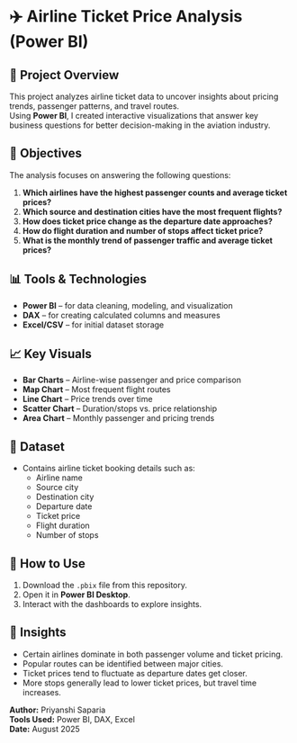 # ✈️ Airline Ticket Price Analysis (Power BI)

## 📌 Project Overview
This project analyzes airline ticket data to uncover insights about pricing trends, passenger patterns, and travel routes.  
Using **Power BI**, I created interactive visualizations that answer key business questions for better decision-making in the aviation industry.

## 🎯 Objectives
The analysis focuses on answering the following questions:
1. **Which airlines have the highest passenger counts and average ticket prices?**  
2. **Which source and destination cities have the most frequent flights?**  
3. **How does ticket price change as the departure date approaches?**  
4. **How do flight duration and number of stops affect ticket price?**  
5. **What is the monthly trend of passenger traffic and average ticket prices?**

## 📊 Tools & Technologies
- **Power BI** – for data cleaning, modeling, and visualization
- **DAX** – for creating calculated columns and measures
- **Excel/CSV** – for initial dataset storage

## 📈 Key Visuals
- **Bar Charts** – Airline-wise passenger and price comparison
- **Map Chart** – Most frequent flight routes
- **Line Chart** – Price trends over time
- **Scatter Chart** – Duration/stops vs. price relationship
- **Area Chart** – Monthly passenger and pricing trends

## 📂 Dataset
- Contains airline ticket booking details such as:
  - Airline name  
  - Source city  
  - Destination city  
  - Departure date  
  - Ticket price  
  - Flight duration  
  - Number of stops

## 🚀 How to Use
1. Download the `.pbix` file from this repository.
2. Open it in **Power BI Desktop**.
3. Interact with the dashboards to explore insights.

## 📌 Insights
- Certain airlines dominate in both passenger volume and ticket pricing.
- Popular routes can be identified between major cities.
- Ticket prices tend to fluctuate as departure dates get closer.
- More stops generally lead to lower ticket prices, but travel time increases.


**Author:** Priyanshi Saparia  
**Tools Used:** Power BI, DAX, Excel  
**Date:** August 2025
